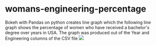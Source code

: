 # womans-engineering-percentage
Bokeh with Pandas on python creates line graph which the following line graph shows the percentage of women who have received a bachelor's degree over years in USA. The graph was produced out of the Year  and Engineering  columns of the CSV file
![](https://cdn.discordapp.com/attachments/688091927085580312/690334833691590664/bokeh_plot8.png)
